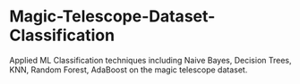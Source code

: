 # Magic-Telescope-Dataset-Classification
Applied ML Classification techniques including Naive Bayes, Decision Trees, KNN, Random Forest, AdaBoost on the magic telescope dataset.
